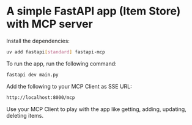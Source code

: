 # A simple FastAPI app (Item Store) with MCP server

Install the dependencies:

```bash
uv add fastapi[standard] fastapi-mcp
```

To run the app, run the following command:

```bash
fastapi dev main.py
```

Add the following to your MCP Client as SSE URL:

```bash
http://localhost:8000/mcp
```

Use your MCP Client to play with the app like getting, adding, updating, deleting items.
